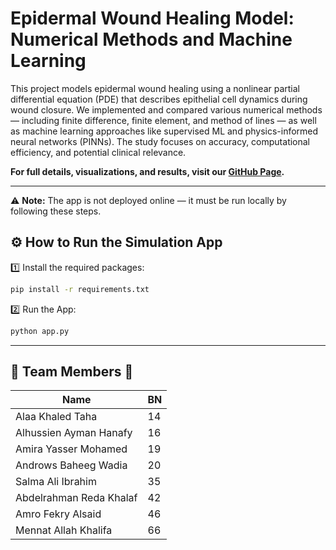 
# Epidermal Wound Healing Model: Numerical Methods and Machine Learning

This project models epidermal wound healing using a nonlinear partial differential equation (PDE) that describes epithelial cell dynamics during wound closure. We implemented and compared various numerical methods — including finite difference, finite element, and method of lines — as well as machine learning approaches like supervised ML and physics-informed neural networks (PINNs). The study focuses on accuracy, computational efficiency, and potential clinical relevance.

**For full details, visualizations, and results, visit our [GitHub Page](https://khalaf649.github.io/SkinDeep/).**

---

⚠ **Note:** The app is not deployed online — it must be run locally by following these steps.

## ⚙ How to Run the Simulation App

1️⃣ Install the required packages:
```bash
pip install -r requirements.txt
```

2️⃣ Run the App:
```bash
python app.py
```

---

## 👥 Team Members 👥

| Name                     | BN  |
|--------------------------|------|
| Alaa Khaled Taha          | 14   |
| Alhussien Ayman Hanafy    | 16   |
| Amira Yasser Mohamed      | 19   |
| Androws Baheeg Wadia      | 20   |
| Salma Ali Ibrahim         | 35   |
| Abdelrahman Reda Khalaf   | 42   |
| Amro Fekry Alsaid         | 46   |
| Mennat Allah Khalifa      | 66   |
 


